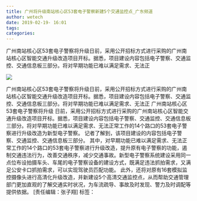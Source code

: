 ```yaml
---
title: 广州将升级南站核心区53套电子警察新建5个交通监控点_广东频道
author: wetech
date: 2019-02-19- 16:01
tags: 
categories: 
---
```

广州南站核心区53套电子警察将升级日前，采用公开招标方式进行采购的广州南站核心区智能交通升级改造项目开标。据悉，项目建设内容包括电子警察、交通监控、交通信息板三部分。将对早期功能已难以满足需求、无法正
<!-- more -->
                
<img align="center" border="0" src="http://p2.ifengimg.com/a/2016/0810/204c433878d5cf9size1_w16_h16.png" />
                
                
            
广州南站核心区53套电子警察将升级日前，采用公开招标方式进行采购的广州南站核心区智能交通升级改造项目开标。据悉，项目建设内容包括电子警察、交通监控、交通信息板三部分。将对早期功能已难以满足需求、无法正
广州南站核心区53套电子警察将升级
日前，采用公开招标方式进行采购的广州南站核心区智能交通升级改造项目开标。据悉，项目建设内容包括电子警察、交通监控、交通信息板三部分。将对早期功能已难以满足需求、无法正常工作的14个路口的53套电子警察进行升级改造为新型电子警察。
记者了解到，该项目建设的内容包括电子警察、交通监控、交通信息板三部分。
其中，对早期功能已难以满足需求、无法正常工作的14个路口的53套电子警察进行升级改造，提升原有电子警察的功能，遏制交通违法行为，改善交通秩序，减少交通事故。新型电子警察系统建设采用同一点位布设拍摄车头、车尾的电子警察设备的建设方式，既满足违法抓拍需求，又满足公安卡口抓拍需求，可以实现驾驶员匹配功能。
此外，还将对原有16套模拟监控摄像头进行高清化升级改造，并新建设5个高清交通监控点，从而帮助交通管理部门更加直观的了解交通实时状况，为车流疏导、事故及时发现、警力及时调配等提供依据。
[责任编辑：张子翔]
标签：
             
